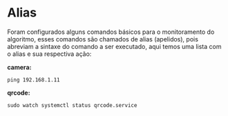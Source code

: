 # Alias 

Foram configurados alguns comandos básicos para o monitoramento do algoritmo, esses comandos são chamados
de alias (apelidos), pois abreviam a sintaxe do comando a ser executado, aqui temos uma lista com o alias e sua 
respectiva ação: 

<b>camera:</b>
    
    ping 192.168.1.11

<b>qrcode:</b>
    
    sudo watch systemctl status qrcode.service
